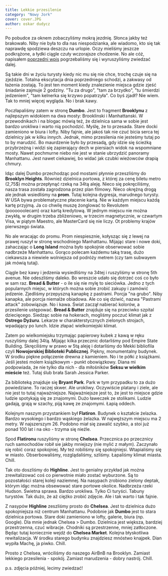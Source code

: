 ```yaml
---
title: Lekkie przesilenie
category: "Nowy Jork"
cover: cover.JPG
author: oskar dudycz
---
```


Po pobudce za oknem zobaczyliśmy mokrą jezdnię. Słonca jakby też brakowało. Niby nie była to dla nas niespodzianka, ale wiadomo, kto się tak naprawdę spodziewa deszczu na urlopie. Oczy mieliśmy jeszcze podkrążone, a łydki ciągle czuły wczorajsze chodzenie. No ale cóż, napisałem [poprzedni wpis]() pogrzebaliśmy się i wyruszyliśmy zwiedzać dalej.

Są takie dni w życiu turysty kiedy nic mu się nie chce, trochę czuje się na zjeździe. Totalna ekscytacja dnia poprzedniego schodzi, a zakwasy od łażenia zostają. To jest ten moment kiedy znalezienie miejsca gdzie zjeść śniadanie zajmuje 2 godziny. "Tu za drugo", "tam za brzydko", "tu śmierdzi jedzeniem", "tam kelnerka się krzywo popatrzyła". Co byś zjadł? Nie wiem. Tak to mniej więcej wygląda. No i brak kawy.

Poczłapaliśmy zatem w stronę **Dumbo**. Jest to fragment **Brooklynu** z najlepszym widokiem na dwa mosty: Brooklinski i Manhattanski. W przewodnikach i na blogac mówią też, że dzielnica sama w sobie jest bardzo urokliwa i warto nią pochodzić. Myślę, że to przesada. Stare docki zamieniono w biura i lofty. Niby fajnie, ale jakoś tak nie czuć bicia serca tej dzielnicy jak w kilku innych. Jednak, mimo przesilenia nie jesteśmy tutaj po to by marudzić. Bo maurdzenie było by przesadą, gdy idzie się ścieżką przybrzeżną i widzi się zapierający dech w piersiach widok na wspomniane mosty. Nawet pochmurne niebo nie jest w stanie ubrzydzić panoramy Manhattanu. Jest nawet ciekawiej, bo widać jak czubki wieżowców drapią chmury.

Idąc dalej Dumbo przechodząc pod mostami płynnie przeszliśmy do **Brooklyn Heights**. Również dzielnica portowa, z której za cenę biletu metro (2,75$) można przepłynąć rzeką na 34tą aleję. Nieco się pokręciliśmy, nasza trasa została zagrodzona przez plan filmowy. Nieco okrężną drogą ale jednak wsiedliśmy na **prom**. Tutaj kolejna dygresja, marudnego turysty. W USA bywa problematyczne płacenie kartą. Nie w każdym miejscu każdą kartę przyjmą. Ja co chwilę muszę żonglować to Revolutem (poooooolecam) oraz kartą kredytową. W jednym miejscu nie można zwykłą, w drugim trzeba zbliżeniowo, w trzecim magnetycznie, w czwartym Visa, w piątym Maestro, ale MasterCard się nie liczy. Ot problemy krajów pierwszego świata.

No ale wracając do promu. Prom niespiesznie, kołysząc się z lewej na prawej ruszył w stronę wschodniego Manhattanu. Mijając stare i nowe doki, zahaczając o **Long Island** można było spokojnie obserwować sobie nadbrzeże Manhattanu. Gorąco polecam każdemu taką trasę, dużo ciekawsza a niewiele wolniejsza od podróży metrem (czy tam subwayem jak mówią tutaj).

Ciągle bez kawy i jedzenia wysiedliśmy na 34tej i ruszyliśmy w stronę 5th avenue. Nie odeszliśmy daleko. Bo wreszcie udało się dotrzeć coś co było w sam raz. **Bread & Butter** - o ile się nie mylę to sieciówka. Jedno z tych popularnych miejsc, w których można sobie zrobić zakupy i zamówić jedzenie. Zjedliśmy przepyszną kanapkę z pastrami. Porcja "na grubo". Niby kanapka, ale porcja niemalże obiadowa. Ale co się dziwić, nazwa "Pastrami attack" zobowiązuje. No i kawa. Świat zaczął nabierać kolorów, a przesilenie ustępować. **Bread & Butter** znajduje się na przeciwko szpital dziecięcego. Siedząc sobie na hokerach, mogliśmy poczuć klimat jak z **Ostrego Dyżuru**. Lekarze w charakterstycznych zielonych strojach, wpadający po lunch. Idzie złapać wielkomiejski klimat.

Zatem po wielkomiejsku trzymając papierowy kubek z kawą w ręku ruszyliśmy dalej 34tą. Mijając kilka przecznic dotarliśmy pod Empire State Building. Skręciliśmy w prawo w 5tą aleję i dotarliśmy do Mekki bibliofila czyli **Nowojorskiej Biblioteki Publicznej**. Piękny, monumentalny budynek. W środku piękne połączenie drewna z kamieniem. No i te półki z książkami. Jeśli jesteś molem książkowym - punkt obowiązkowy. Diana mi podpowiada, że nie tylko dla nich - dla miłośników **Seksu w wielkim mieście** też. Tutaj ślub brała Sarah Jessica Parker.

Za biblioteką znajduje się **Bryant Park**. Park w tym przypadku to za dużo powiedziane. To raczej skwer. Ale urokliwy. Oczywiście platany i ziele, ale nie jest to tutaj najważniejsze. Najważniejsze jest to, że jest to miejsce gdzie ludzie spotykają się ze znajomymi. Dużo ławeczek ze stolikami. Ludzie gadają, grają w szachy, piją kawę ze znajomymi. Łapią oddech.

Kolejnym naszym przystankiem był **Flatiron**. Budynek o kształcie żelazka. Bardzo wysokiego i bardzo wąskiego żelazka. W najwęższym miejscu ma 2 metry. W najszerszym 26. Podobno miał się zawalić szybko, a stoi już ponad 100 lat i na oko - trzyma się nieźle.

Spod **Flatironu** ruszyliśmy w stronę **Chelsea**. Przecznica po przecznicy ruch samochodów robił sie jakby mniejszy (nie mylić z małym). Zaczynało się robić coraz spokojniej. My też robiliśmy się spokojniejsi. Wtapialiśmy się w miasto. Obserbowaliśmy, rozglądaliśmy, szliśmy. Łapaliśmy klimat miasta. Chill. 

Tak oto doszliśmy do **Highline**. Jest to genialny przykład jak można zrewitalizować coś co pierwotnie miało zostać wyburzone. Są to pozostałości starej koleji naziemnej. Na nasypach zrobiono zielony deptak, którym idąc można obsewować stare portowe okolice. Nadbrzeża rzeki Hudson. Świetna sprawa. Bardzo urokliwa. Tylko Ci turyści. Tabuny turystów. Tak dużo, że aż ciężko zrobić zdjęcie. Ale i tak warto i tak fajnie.

Z nasypów **Highline** zeszliśmy prosto do **Chelsea**. Jest to dzielnica dużo spokojniejsza niż centrum Manhattanu. Podobnie jak **Dumbo** jest to stara dzielnica portowa. Stare doki zamieniono w lofty, galerie, biura (np. Google). Dla mnie jednak Chelsea > Dumbo. Dzielnica jest większa, bardziej przestrzenna, czuć wibracje. Chodniki są przestrzenne, mniej zatłoczone. Będąc tutaj koniecznie wejdź do **Chelsea Market**. Kolejna błyskotliwa rewitalizacja. W środku starego budynku znajdziesz mnóstwo knajpek. Dian wypiła Machę, ja piwko. Chill.

Prosto z Chelsea, wróciliśmy do naszego AirBnB na Brooklyn. Zamiast lekkiego przesilenia - spokój. Zamiast marudzenia - dobry nastrój. Chill.

p.s. zdjęcia później, lecimy zwiedzać!